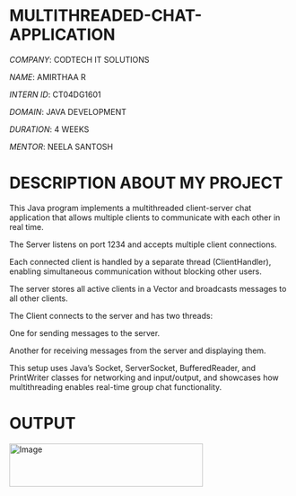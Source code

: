 # MULTITHREADED-CHAT-APPLICATION

*COMPANY*: CODTECH IT SOLUTIONS

*NAME*: AMIRTHAA R

*INTERN ID*: CT04DG1601

*DOMAIN*: JAVA DEVELOPMENT

*DURATION*: 4 WEEKS

*MENTOR*: NEELA SANTOSH

# DESCRIPTION ABOUT MY PROJECT

This Java program implements a multithreaded client-server chat application that allows multiple clients to communicate with each other in real time.

The Server listens on port 1234 and accepts multiple client connections.

Each connected client is handled by a separate thread (ClientHandler), enabling simultaneous communication without blocking other users.

The server stores all active clients in a Vector and broadcasts messages to all other clients.

The Client connects to the server and has two threads:

One for sending messages to the server.

Another for receiving messages from the server and displaying them.

This setup uses Java’s Socket, ServerSocket, BufferedReader, and PrintWriter classes for networking and input/output, and showcases how multithreading enables real-time group chat functionality.

# OUTPUT

<img width="345" height="77" alt="Image" src="https://github.com/user-attachments/assets/aa66614c-490f-4513-a90e-77b6d5787b17" />
